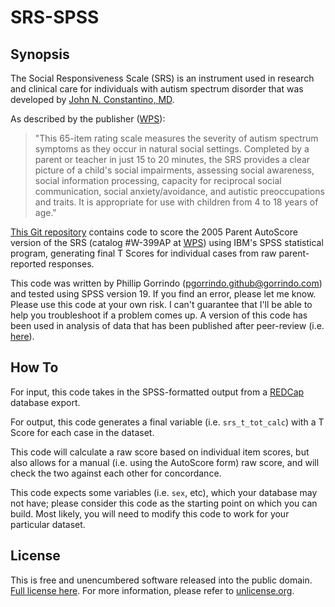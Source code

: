 SRS-SPSS
========


## Synopsis

The Social Responsiveness Scale (SRS) is an instrument used in research and clinical care for individuals with autism spectrum disorder that was developed by [John N. Constantino, MD](http://www.psychiatry.wustl.edu/c/Faculty/FacultyDetails.aspx?ID=278). 

As described by the publisher ([WPS](http://portal.wpspublish.com/portal/page?_pageid=53,70492&_dad=portal&_schema=PORTAL)):

> "This 65-item rating scale measures the severity of autism spectrum symptoms as they occur in natural social settings.
> Completed by a parent or teacher in just 15 to 20 minutes, the SRS provides a clear picture of a child's social impairments, 
> assessing social awareness, social information processing, capacity for reciprocal social communication, social anxiety/avoidance, 
> and autistic preoccupations and traits. It is appropriate for use with children from 4 to 18 years of age."

[This Git repository](https://github.com/pgorrindo/SRS-SPSS.git) contains code to score the 2005 Parent AutoScore version of the SRS (catalog #W-399AP at [WPS](http://portal.wpspublish.com/portal/page?_pageid=53,70492&_dad=portal&_schema=PORTAL)) using IBM's SPSS statistical program, generating final T Scores for individual cases from raw parent-reported responses.

This code was written by Phillip Gorrindo (pgorrindo.github@gorrindo.com) and tested using SPSS version 19. If you find an error, please let me know. Please use this code at your own risk. I can't guarantee that I'll be able to help you troubleshoot if a problem comes up. A version of this code has been used in analysis of data that has been published after peer-review (i.e. [here](http://gorrindo.com/phillip/professional-portfolio/2012/04/gastrointestinal-dysfunction-in-autism-parental-report-clinical-evaluation-and-associated-factors.html)).


## How To

For input, this code takes in the SPSS-formatted output from a [REDCap](http://www.project-redcap.org) database export.

For output, this code generates a final variable (i.e. `srs_t_tot_calc`) with a T Score for each case in the dataset.

This code will calculate a raw score based on individual item scores, but also allows for a manual (i.e. using the AutoScore form) raw score, and will check the two against each other for concordance.

This code expects some variables (i.e. `sex`, etc), which your database may not have; please consider this code as the starting point on which you can build. Most likely, you will need to modify this code to work for your particular dataset.


## License

This is free and unencumbered software released into the public domain. [Full license here](https://github.com/pgorrindo/SRS-SPSS/blob/master/UNLICENSE). For more information, please refer to [unlicense.org](http://unlicense.org/).

